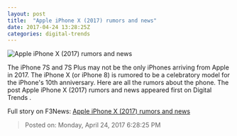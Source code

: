 ```yaml
---
layout: post
title:  "Apple iPhone X (2017) rumors and news"
date: 2017-04-24 13:28:25Z
categories: digital-trends
---
```


![Apple iPhone X (2017) rumors and news](http://icdn4.digitaltrends.com/image/screen-shot-2017-01-20-at-3-52-23-pm-1200x630-c.png)

The iPhone 7S and 7S Plus may not be the only iPhones arriving from Apple in 2017. The iPhone X (or iPhone 8) is rumored to be a celebratory model for the iPhone's 10th anniversary. Here are all the rumors about the phone. The post Apple iPhone X (2017) rumors and news appeared first on Digital Trends .


Full story on F3News: [Apple iPhone X (2017) rumors and news](http://www.f3nws.com/n/XdhcMF)

> Posted on: Monday, April 24, 2017 6:28:25 PM
